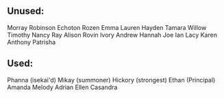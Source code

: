 ## Unused:
Morray
Robinson
Echoton
Rozen
Emma
Lauren
Hayden
Tamara
Willow
Timothy
Nancy
Ray
Alison
Rovin
Ivory 
Andrew 
Hannah
Joe
Ian
Lacy
Karen
Anthony
Patrisha

## Used:
Phanna (isekai'd)
Mikay (summoner)
Hickory (strongest)
Ethan (Principal)
Amanda
Melody
Adrian
Ellen
Casandra
